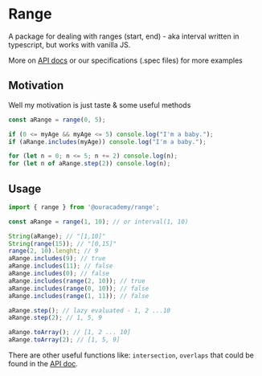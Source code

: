 # Range

A package for dealing with ranges (start, end) - aka interval
written in typescript, but works with vanilla JS.

More on [API docs](https://ouracademy.github.io/range/) or our specifications (.spec files) for more examples

## Motivation

Well my motivation is just taste & some useful methods

```js
const aRange = range(0, 5);

if (0 <= myAge && myAge <= 5) console.log("I'm a baby.");
if (aRange.includes(myAge)) console.log("I'm a baby.");

for (let n = 0; n <= 5; n += 2) console.log(n);
for (let n of aRange.step(2)) console.log(n);
```

## Usage

```js
import { range } from '@ouracademy/range';

const aRange = range(1, 10); // or interval(1, 10)

String(aRange); // "[1,10]"
String(range(15)); // "[0,15]"
range(2, 10).lenght; // 9
aRange.includes(9); // true
aRange.includes(11); // false
aRange.includes(0); // false
aRange.includes(range(2, 10)); // true
aRange.includes(range(0, 10)); // false
aRange.includes(range(1, 11)); // false

aRange.step(); // lazy evaluated - 1, 2 ...10
aRange.step(2); // 1, 5, 9

aRange.toArray(); // [1, 2 ... 10]
aRange.toArray(2); // [1, 5, 9]
```

There are other useful functions like: `intersection`, `overlaps` that could be found in the [API doc](https://ouracademy.github.io/range/).
